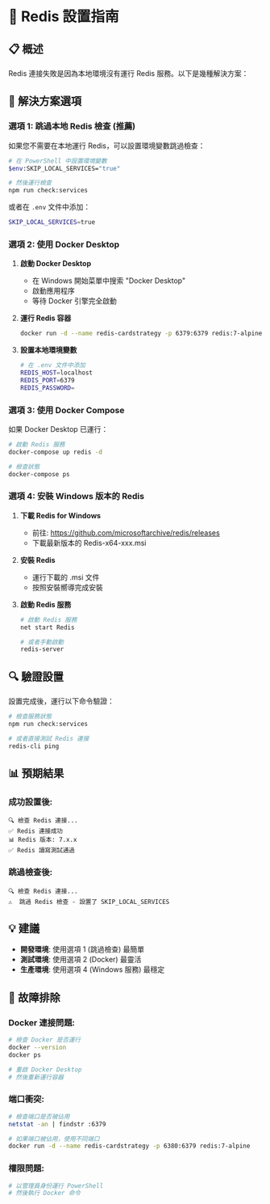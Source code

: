 # 🔧 Redis 設置指南

## 📋 **概述**

Redis 連接失敗是因為本地環境沒有運行 Redis 服務。以下是幾種解決方案：

## 🚀 **解決方案選項**

### **選項 1: 跳過本地 Redis 檢查 (推薦)**

如果您不需要在本地運行 Redis，可以設置環境變數跳過檢查：

```bash
# 在 PowerShell 中設置環境變數
$env:SKIP_LOCAL_SERVICES="true"

# 然後運行檢查
npm run check:services
```

或者在 `.env` 文件中添加：
```bash
SKIP_LOCAL_SERVICES=true
```

### **選項 2: 使用 Docker Desktop**

1. **啟動 Docker Desktop**
   - 在 Windows 開始菜單中搜索 "Docker Desktop"
   - 啟動應用程序
   - 等待 Docker 引擎完全啟動

2. **運行 Redis 容器**
   ```bash
   docker run -d --name redis-cardstrategy -p 6379:6379 redis:7-alpine
   ```

3. **設置本地環境變數**
   ```bash
   # 在 .env 文件中添加
   REDIS_HOST=localhost
   REDIS_PORT=6379
   REDIS_PASSWORD=
   ```

### **選項 3: 使用 Docker Compose**

如果 Docker Desktop 已運行：

```bash
# 啟動 Redis 服務
docker-compose up redis -d

# 檢查狀態
docker-compose ps
```

### **選項 4: 安裝 Windows 版本的 Redis**

1. **下載 Redis for Windows**
   - 前往: https://github.com/microsoftarchive/redis/releases
   - 下載最新版本的 Redis-x64-xxx.msi

2. **安裝 Redis**
   - 運行下載的 .msi 文件
   - 按照安裝嚮導完成安裝

3. **啟動 Redis 服務**
   ```bash
   # 啟動 Redis 服務
   net start Redis

   # 或者手動啟動
   redis-server
   ```

## 🔍 **驗證設置**

設置完成後，運行以下命令驗證：

```bash
# 檢查服務狀態
npm run check:services

# 或者直接測試 Redis 連接
redis-cli ping
```

## 📊 **預期結果**

### **成功設置後**:
```
🔍 檢查 Redis 連接...
✅ Redis 連接成功
📊 Redis 版本: 7.x.x
✅ Redis 讀寫測試通過
```

### **跳過檢查後**:
```
🔍 檢查 Redis 連接...
⚠️  跳過 Redis 檢查 - 設置了 SKIP_LOCAL_SERVICES
```

## 💡 **建議**

- **開發環境**: 使用選項 1 (跳過檢查) 最簡單
- **測試環境**: 使用選項 2 (Docker) 最靈活
- **生產環境**: 使用選項 4 (Windows 服務) 最穩定

## 🚨 **故障排除**

### **Docker 連接問題**:
```bash
# 檢查 Docker 是否運行
docker --version
docker ps

# 重啟 Docker Desktop
# 然後重新運行容器
```

### **端口衝突**:
```bash
# 檢查端口是否被佔用
netstat -an | findstr :6379

# 如果端口被佔用，使用不同端口
docker run -d --name redis-cardstrategy -p 6380:6379 redis:7-alpine
```

### **權限問題**:
```bash
# 以管理員身份運行 PowerShell
# 然後執行 Docker 命令
```
